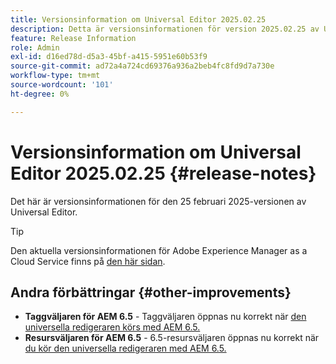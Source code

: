 ```yaml
---
title: Versionsinformation om Universal Editor 2025.02.25
description: Detta är versionsinformationen för version 2025.02.25 av Universal Editor.
feature: Release Information
role: Admin
exl-id: d16ed78d-d5a3-45bf-a415-5951e60b53f9
source-git-commit: ad72a4a724cd69376a936a2beb4fc8fd9d7a730e
workflow-type: tm+mt
source-wordcount: '101'
ht-degree: 0%

---
```



# Versionsinformation om Universal Editor 2025.02.25 {#release-notes}

Det här är versionsinformationen för den 25 februari 2025-versionen av Universal Editor.

>[!TIP]
>
>Den aktuella versionsinformationen för Adobe Experience Manager as a Cloud Service finns på [den här sidan](/help/release-notes/release-notes-cloud/release-notes-current.md).

## Andra förbättringar {#other-improvements}

* **Taggväljaren för AEM 6.5** - Taggväljaren öppnas nu korrekt när [den universella redigeraren körs med AEM 6.5.](https://experienceleague.adobe.com/en/docs/experience-manager-65/content/implementing/developing/headless/universal-editor/introduction)
* **Resursväljaren för AEM 6.5** - 6.5-resursväljaren öppnas nu korrekt när [du kör den universella redigeraren med AEM 6.5.](https://experienceleague.adobe.com/en/docs/experience-manager-65/content/implementing/developing/headless/universal-editor/introduction)

